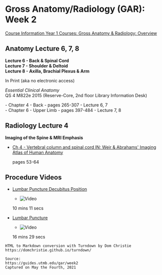 # Gross Anatomy/Radiology (GAR): Week 2

[Course Information Year 1 Courses: Gross Anatomy & Radiology: Overview](/usmle/gar/course-information.html)

## Anatomy Lecture 6, 7, 8

**Lecture 6 - Back & Spinal Cord**  
**Lecture 7 - Shoulder & Deltoid**  
**Lecture 8 - Axilla, Brachial Plexus & Arm**

In Print (aka no electronic access)

_Essential Clinical Anatomy_  
QS 4 M822e 2015 (Reserve-Core, 2nd floor Library Information Desk)

\- Chapter 4 - Back - pages 265-307 - Lecture 6, 7  
\- Chapter 6 - Upper Limb - pages 397-484 - Lecture 7, 8

## Radiology Lecture 4

**Imaging of the Spine & MRI Emphasis**

*   [Ch 4 - Vertebral column and spinal cord IN: Weir & Abrahams' Imaging Atlas of Human Anatomy](http://libux.utmb.edu/login?url=https://www.clinicalkey.com/#!/content/book/3-s2.0-B9780723438267000046)
    
    pages 53-64
    

## Procedure Videos

*   [Lumbar Puncture Decubitus Position](http://libux.utmb.edu/login?url=https://accessmedicine.mhmedical.com/MultimediaPlayer.aspx?MultimediaID=5481063)
    
    *   ![Video](//libapps.s3.amazonaws.com/sites/998/icons/11712/PlayButton.png "Video  ")
    
    10 mins 11 secs
    
*   [Lumbar Puncture](http://libux.utmb.edu/login?url=https://accessmedicine.mhmedical.com/MultimediaPlayer.aspx?MultimediaID=17670479)
    
    *   ![Video](//libapps.s3.amazonaws.com/sites/998/icons/11712/PlayButton.png "Video  ")
    
    16 mins 29 secs

```
HTML to Markdown conversion with Turndown by Dom Christie
https://domchristie.github.io/turndown/

Source:
https://guides.utmb.edu/gar/week2
Captured on May the Fourth, 2021
```
